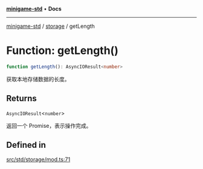 [**minigame-std**](../../../README.md) • **Docs**

***

[minigame-std](../../../README.md) / [storage](../README.md) / getLength

# Function: getLength()

```ts
function getLength(): AsyncIOResult<number>
```

获取本地存储数据的长度。

## Returns

`AsyncIOResult`\<`number`\>

返回一个 Promise，表示操作完成。

## Defined in

[src/std/storage/mod.ts:71](https://github.com/JiangJie/minigame-std/blob/d842b492eda479274cfeb38a06f4c4255b5493bc/src/std/storage/mod.ts#L71)
